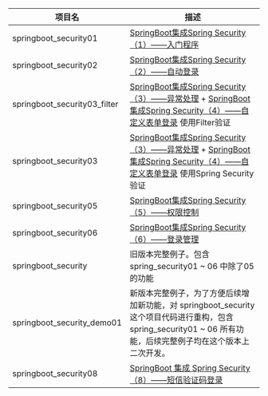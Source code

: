 | 项目名                       | 描述                                                         |
| ---------------------------- | ------------------------------------------------------------ |
| springboot_security01        | [SpringBoot集成Spring Security（1）——入门程序](https://blog.csdn.net/yuanlaijike/article/details/80249235) |
| springboot_security02        | [SpringBoot集成Spring Security（2）——自动登录](https://blog.csdn.net/yuanlaijike/article/details/80249869) |
| springboot_security03_filter | [SpringBoot集成Spring Security（3）——异常处理](https://blog.csdn.net/yuanlaijike/article/details/80250389) + [SpringBoot集成Spring Security（4）——自定义表单登录](https://blog.csdn.net/yuanlaijike/article/details/80253922) 使用Filter验证 |
| springboot_security03        | [SpringBoot集成Spring Security（3）——异常处理](https://blog.csdn.net/yuanlaijike/article/details/80250389) + [SpringBoot集成Spring Security（4）——自定义表单登录](https://blog.csdn.net/yuanlaijike/article/details/80253922) 使用Spring Security验证 |
| springboot_security05        | [SpringBoot集成Spring Security（5）——权限控制](https://blog.csdn.net/yuanlaijike/article/details/80327880) |
| springboot_security06        | [SpringBoot集成Spring Security（6）——登录管理](https://blog.csdn.net/yuanlaijike/article/details/84638745) |
| springboot_security          | 旧版本完整例子。包含 spring_security01 ~ 06 中除了05的功能 |
| springboot_security_demo01 | 新版本完整例子，为了方便后续增加新功能，对 springboot_security 这个项目代码进行重构，包含 spring_security01 ~ 06 所有功能，后续完整例子均在这个版本上二次开发。 |
| springboot_security08        | [SpringBoot 集成 Spring Security（8）——短信验证码登录](https://blog.csdn.net/yuanlaijike/article/details/86164160) |